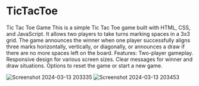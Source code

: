 # TicTacToe
Tic Tac Toe Game This is a simple Tic Tac Toe game built with HTML, CSS, and JavaScript. It allows two players to take turns marking spaces in a 3x3 grid. The game announces the winner when one player successfully aligns three marks horizontally, vertically, or diagonally, or announces a draw if there are no more spaces left on the board.
Features:
Two-player gameplay.
Responsive design for various screen sizes.
Clear messages for winner and draw situations.
Options to reset the game or start a new game.



![Screenshot 2024-03-13 203335](https://github.com/Shayan8265/TicTacToe/assets/133166342/95fd62a5-207b-4dd5-98fa-be5919e5cc32)
![Screenshot 2024-03-13 203453](https://github.com/Shayan8265/TicTacToe/assets/133166342/4e06320e-5890-4789-a6be-b853ca03b03d)
